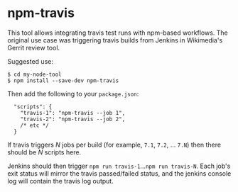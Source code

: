 npm-travis
==========

This tool allows integrating travis test runs with npm-based
workflows.  The original use case was triggering travis builds
from Jenkins in Wikimedia's Gerrit review tool.

Suggested use:
```
$ cd my-node-tool
$ npm install --save-dev npm-travis
```
Then add the following to your `package.json`:
```
  "scripts": {
    "travis-1": "npm-travis --job 1",
    "travis-2": "npm-travis --job 2",
    /* etc */
  }
```
If travis triggers *N* jobs per build (for example, `7.1`, `7.2`, ... `7.N`)
then there should be *N* scripts here.

Jenkins should then trigger `npm run travis-1`...`npm run travis-N`.
Each job's exit status will mirror the travis passed/failed status,
and the jenkins console log will contain the travis log output.
